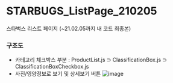 # STARBUGS_ListPage_210205
스타벅스 리스트 페이지 (~21.02.05까지 내 코드 최종본)

### 구조도
* 카테고리 체크박스 부분 :
ProductList.js ⊃ ClassificationBox.js ⊃ ClassificationBoxCheckbox.js
* 사진/영양정보로 보기 및 상세보기 버튼
![image](https://user-images.githubusercontent.com/69146527/106188713-a5fd1400-61ea-11eb-93b3-cbe1fd3b78c5.png)
